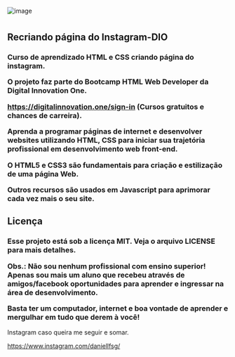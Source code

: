 ![image](https://user-images.githubusercontent.com/82987679/122637335-78930300-d0c4-11eb-9f76-5bd9ac556ccb.png)

# <h2>Recriando página do Instagram-DIO</h2>

<h3>Curso de aprendizado HTML e CSS criando página do instagram.
  
O projeto faz parte do Bootcamp HTML Web Developer da Digital Innovation One.
  
https://digitalinnovation.one/sign-in (Cursos gratuitos e chances de carreira).
  
Aprenda a programar páginas de internet e desenvolver websites utilizando HTML, CSS
para iniciar sua trajetória profissional em desenvolvimento web front-end.

O HTML5 e CSS3 são fundamentais para criação e estilização de uma página Web.

Outros recursos são usados em Javascript para aprimorar cada vez mais o seu site.</h3>

<h2>Licença</h2>
<h3>Esse projeto está sob a licença MIT. Veja o arquivo LICENSE para mais detalhes.

Obs.: Não sou nenhum profissional com ensino superior!
Apenas sou mais um aluno que recebeu através de amigos/facebook oportunidades para aprender
e ingressar na área de desenvolvimento.

Basta ter um computador, internet e boa vontade de aprender e mergulhar em tudo que derem à você!</h3>

Instagram caso queira me seguir e somar.

https://www.instagram.com/daniellfsg/

